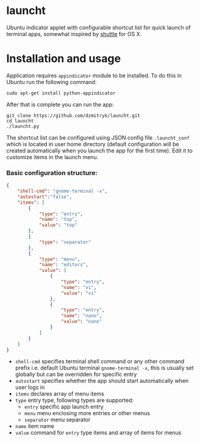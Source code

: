 launcht
=======

Ubuntu indicator applet with configurable shortcut list for quick launch of terminal apps, somewhat inspired by [shuttle](https://github.com/fitztrev/shuttle) for OS X.

Installation and usage
=======

Application requires `appindicator` module to be installed. To do this in Ubuntu run the following command:

```
sudo apt-get install python-appindicator
```

After that is complete you can run the app:

```
git clone https://github.com/dzmitryk/launcht.git
cd launcht
./launcht.py
```

The shortcut list can be configured using JSON config file `.launcht_conf` which is located in user home directory (default configuration will be created automatically when you launch the app for the first time). Edit it to customize items in the launch menu.

### Basic configuration structure:

```json
{
	"shell-cmd": "gnome-terminal -x",
	"autostart":"false",
	"items": [
		{
			"type": "entry",
			"name": "top",
			"value": "top"
		},
		{
			"type": "separator"
		},
		{
			"type": "menu",
			"name": "editors",
			"value": [
				{
					"type": "entry",
					"name": "vi",
					"value": "vi"
				},
				{
					"type": "entry",
					"name": "nano",
					"value": "nano"
				}
			]
		}
	]
}
```

* `shell-cmd` specifies terminal shell command or any other command prefix i.e. default Ubuntu terminal `gnome-terminal -x`, this is usually set globally but can be overridden for specific entry
* `autostart` specifies whether the app should start automatically when user logs in
* `items` declares array of menu items
* `type` entry type, following types are supported:
  * `entry` specific app launch entry
  * `menu` menu enclosing more entries or other menus
  * `separator` menu separator
* `name` item name
* `value` command for `entry` type items and array of items for menus
